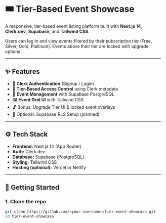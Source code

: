 # 🎟️ Tier-Based Event Showcase

A responsive, tier-based event listing platform built with **Next.js 14**, **Clerk.dev**, **Supabase**, and **Tailwind CSS**.

Users can log in and view events filtered by their subscription tier (Free, Silver, Gold, Platinum). Events above their tier are locked with upgrade options.

---

## ✨ Features

- 🔐 **Clerk Authentication** (Signup / Login)
- 🎯 **Tier-Based Access Control** using Clerk metadata
- 📅 **Event Management** with Supabase PostgreSQL
- 🖼️ **Event Grid UI** with Tailwind CSS
- 🔓 Bonus: Upgrade Tier UI & locked event overlays
- 🔐 Optional: Supabase RLS Setup (planned)

---

## ⚙️ Tech Stack

- **Frontend:** Next.js 14 (App Router)
- **Auth:** Clerk.dev
- **Database:** Supabase (PostgreSQL)
- **Styling:** Tailwind CSS
- **Hosting (optional):** Vercel or Netlify

---

## 🚀 Getting Started

### 1. Clone the repo

```bash
git clone https://github.com/<your-username>/tier-event-showcase.git
cd tier-event-showcase
